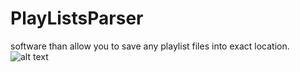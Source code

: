 # PlayListsParser 
software than allow you to save any playlist files into exact location.
![alt text](../../PlayListsParser/Images/mainWindow_1.png)
